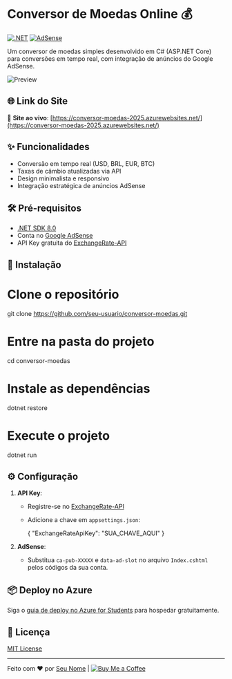 # Conversor de Moedas Online 💰

[![.NET](https://img.shields.io/badge/.NET-8.0-blue)](https://dotnet.microsoft.com/)
[![AdSense](https://img.shields.io/badge/AdSense-Enabled-FFCA28)](https://adsense.google.com/)

Um conversor de moedas simples desenvolvido em C# (ASP.NET Core) para conversões em tempo real, com integração de anúncios do Google AdSense.

![Preview](https://via.placeholder.com/800x400.png?text=Preview+Conversor+Moedas+%7C+An%C3%BAncios+AdSense)

## 🌐 **Link do Site**
<!-- INSIRA SEU LINK APÓS O DEPLOY -->
🔗 **Site ao vivo**: [https://conversor-moedas-2025.azurewebsites.net/](https://conversor-moedas-2025.azurewebsites.net/) 

## ✨ Funcionalidades
- Conversão em tempo real (USD, BRL, EUR, BTC)
- Taxas de câmbio atualizadas via API
- Design minimalista e responsivo
- Integração estratégica de anúncios AdSense

## 🛠️ Pré-requisitos
- [.NET SDK 8.0](https://dotnet.microsoft.com/download)
- Conta no [Google AdSense](https://www.google.com/adsense)
- API Key gratuita do [ExchangeRate-API](https://www.exchangerate-api.com/)

## 🚀 Instalação

# Clone o repositório
git clone https://github.com/seu-usuario/conversor-moedas.git

# Entre na pasta do projeto
cd conversor-moedas

# Instale as dependências
dotnet restore

# Execute o projeto
dotnet run


## ⚙️ Configuração
1. **API Key**:
   - Registre-se no [ExchangeRate-API](https://www.exchangerate-api.com/)
   - Adicione a chave em `appsettings.json`:
    
     {
       "ExchangeRateApiKey": "SUA_CHAVE_AQUI"
     }
    

2. **AdSense**:
   - Substitua `ca-pub-XXXXX` e `data-ad-slot` no arquivo `Index.cshtml` pelos códigos da sua conta.

## 📦 Deploy no Azure
Siga o [guia de deploy no Azure for Students](DEPLOY.md) para hospedar gratuitamente.

## 📄 Licença
[MIT License](LICENSE)

---

Feito com ❤️ por [Seu Nome](https://github.com/YanSales) | [![Buy Me a Coffee](https://img.shields.io/badge/Buy_Me_A_Coffee-FFDD00?style=flat)](https://www.buymeacoffee.com/seu-usuario)

